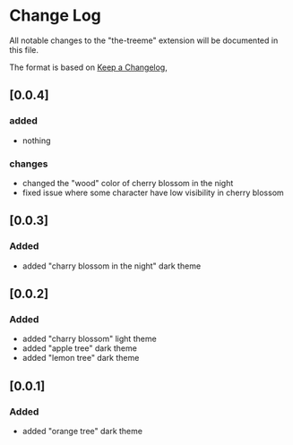 # Change Log

All notable changes to the "the-treeme" extension will be documented in this file.

The format is based on [Keep a Changelog](https://keepachangelog.com/en/1.0.0/),

## [0.0.4]
### added
- nothing
### changes
- changed the "wood" color of cherry blossom in the night
- fixed issue where some character have low visibility in cherry blossom

## [0.0.3]
### Added
- added "charry blossom in the night" dark theme

## [0.0.2]
### Added
- added "charry blossom" light theme
- added "apple tree" dark theme
- added "lemon tree" dark theme

## [0.0.1]
### Added
- added "orange tree" dark theme